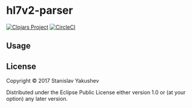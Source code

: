 # hl7v2-parser

[![Clojars Project](https://img.shields.io/clojars/v/hl7v2-parser.svg)](https://clojars.org/hl7v2-parser)
[![CircleCI](https://circleci.com/gh/Stas-Ghost/hl7v2-parser.svg?style=svg)](https://circleci.com/gh/Stas-Ghost/hl7v2-parser)

## Usage 


## License

Copyright © 2017 Stanislav Yakushev

Distributed under the Eclipse Public License either version 1.0 or (at
your option) any later version.
